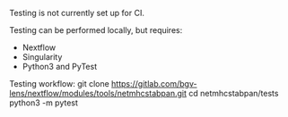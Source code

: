 Testing is not currently set up for CI.

Testing can be performed locally, but requires:

- Nextflow
- Singularity
- Python3 and PyTest

Testing workflow:
git clone https://gitlab.com/bgv-lens/nextflow/modules/tools/netmhcstabpan.git
cd netmhcstabpan/tests
python3 -m pytest
